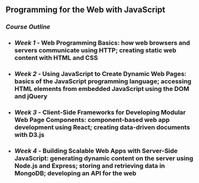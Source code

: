 ## Programming for the Web with JavaScript

### *Course Outline*
* ### *Week 1* - Web Programming Basics: how web browsers and servers communicate using HTTP; creating static web content with HTML and CSS
* ### *Week 2* - Using JavaScript to Create Dynamic Web Pages: basics of the JavaScript programming language; accessing HTML elements from embedded JavaScript using the DOM and jQuery
* ### *Week 3* - Client-Side Frameworks for Developing Modular Web Page Components: component-based web app development using React; creating data-driven documents with D3.js
* ### *Week 4* - Building Scalable Web Apps with Server-Side JavaScript: generating dynamic content on the server using Node.js and Express; storing and retrieving data in MongoDB; developing an API for the web
